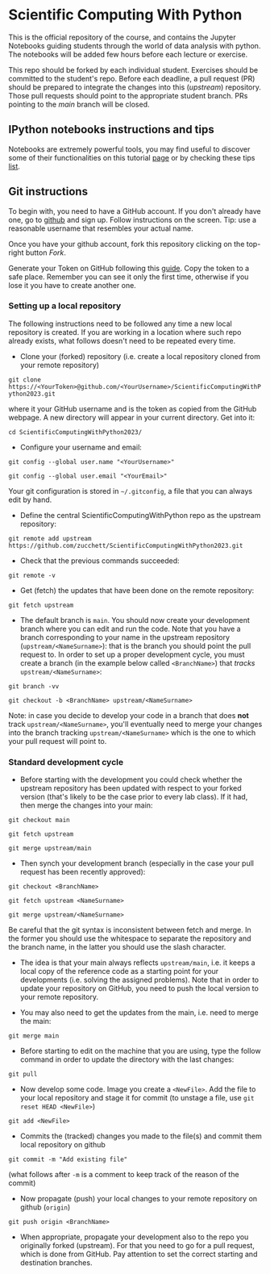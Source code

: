 # Scientific Computing With Python

This is the official repository of the course, and contains the Jupyter Notebooks guiding students through the world of data analysis with python.
The notebooks will be added few hours before each lecture or exercise.

This repo should be forked by each individual student. Exercises should be committed to the student's repo. Before each deadline, a pull request (PR) should be prepared to integrate the changes into this (*upstream*) repository. Those pull requests should point to the appropriate student branch. PRs pointing to the *main* branch will be closed.

## IPython notebooks instructions and tips

Notebooks are extremely powerful tools, you may find useful to discover some of their functionalities on this tutorial [page](https://nbviewer.jupyter.org/github/ipython/ipython/blob/3.x/examples/Notebook/Index.ipynb) or by checking these tips [list](https://www.dataquest.io/blog/jupyter-notebook-tips-tricks-shortcuts/).

## Git instructions

To begin with, you need to have a GitHub account. If you don't already have one, go to [github](github.com) and sign up. Follow instructions on the screen. Tip: use a reasonable username that resembles your actual name.

Once you have your github account, fork this repository clicking on the top-right button *Fork*.

Generate your Token on GitHub following this [guide](https://docs.github.com/en/authentication/keeping-your-account-and-data-secure/creating-a-personal-access-token). Copy the token to a safe place. Remember you can see it only the first time, otherwise if you lose it you have to create another one.

### Setting up a local repository

The following instructions need to be followed any time a new local repository is created. If you are working in a location where such repo already exists, what follows doesn't need to be repeated every time.

   * Clone your (forked) repository (i.e. create a local repository cloned from your remote repository)

   `git clone https://<YourToken>@github.com/<YourUsername>/ScientificComputingWithPython2023.git`

   where <YourUsername> it your GitHub username and <YourToken> is the token as copied from the GitHub webpage. A new directory will appear in your current directory. Get into it:

   `cd ScientificComputingWithPython2023/`

   * Configure your username and email:

   `git config --global user.name "<YourUsername>"`

   `git config --global user.email "<YourEmail>"`

   Your git configuration is stored in `~/.gitconfig`, a file that you can always edit by hand.

   * Define the central ScientificComputingWithPython repo as the upstream repository:

   `git remote add upstream https://github.com/zucchett/ScientificComputingWithPython2023.git`

   * Check that the previous commands succeeded:

   `git remote -v`

   * Get (fetch) the updates that have been done on the remote repository:

   `git fetch upstream`

  * The default branch is `main`. You should now create your development branch where you can edit and run the code. Note that you have a branch corresponding to your name in the upstream repository (`upstream/<NameSurname>`): that is the branch you should point the pull request to. In order to set up a proper development cycle, you must create a branch (in the example below called `<BranchName>`) that *tracks* `upstream/<NameSurname>`:

   `git branch -vv`

   `git checkout -b <BranchName> upstream/<NameSurname>`

   Note: in case you decide to develop your code in a branch that does **not** track `upstream/<NameSurname>`, you'll eventually need to merge your changes into the branch tracking `upstream/<NameSurname>` which is the one to which your pull request will point to.

### Standard development cycle

   * Before starting with the development you could check whether the upstream repository has been updated with respect to your forked version (that's likely to be the case prior to every lab class). If it had, then merge the changes into your main:

   `git checkout main`
   
   `git fetch upstream`

   `git merge upstream/main`
   
   * Then synch your development branch (especially in the case your pull request has been recently approved):
   
   `git checkout <BranchName>`

   `git fetch upstream <NameSurname>`

   `git merge upstream/<NameSurname>`

   Be careful that the git syntax is inconsistent between fetch and merge. In the former you should use the whitespace to separate the repository and the branch name, in the latter you should use the slash character.

   * The idea is that your main always reflects `upstream/main`, i.e. it keeps a local copy of the reference code as a starting point for your developments (i.e. solving the assigned problems). Note that in order to update your repository on GitHub, you need to push the local version to your remote repository.

   * You may also need to get the updates from the main, i.e. need to merge the main:

   `git merge main`

   * Before starting to edit on the machine that you are using, type the follow command in order to update the directory with the last changes:
  
   `git pull`

   * Now develop some code. Image you create a `<NewFile>`. Add the file to your local repository and stage it for commit (to unstage a file, use `git reset HEAD <NewFile>`)

   `git add <NewFile>`

   * Commits the (tracked) changes you made to the file(s) and commit them local repository on github

   `git commit -m "Add existing file"`

   (what follows after `-m` is a comment to keep track of the reason of the commit)

   * Now propagate (push) your local changes to your remote repository on github (`origin`)

   `git push origin <BranchName>`

   * When appropriate, propagate your development also to the repo you originally forked (upstream). For that you need to go for a pull request, which is done from GitHub. Pay attention to set the correct starting and destination branches.

